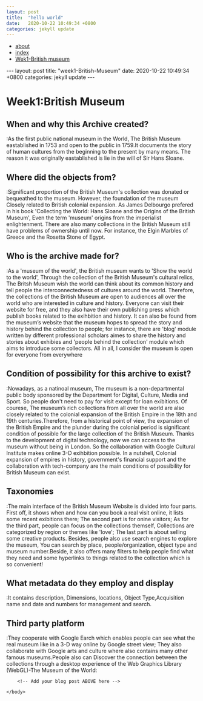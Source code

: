 ```yaml
---
layout: post
title:  "hello world"
date:   2020-10-22 10:49:34 +0800
categories: jekyll update
---
```

<!DOCTYPE html>
<html>
    <head>
        <title>Week 1: British Museum</title>
    </head>
    <nav>
        <ul>
            <li><a href="about.html">about</a></li>
            <li><a href="index.html">index</a></li>
            <li><a href="wek1-bm">Wek1-British museum</a></li>
        </ul>
    </nav>
    <body>
       ---
layout: post
title:  "week1-British-Museum"
date:   2020-10-22 10:49:34 +0800
categories: jekyll update
--- 
        <!-- Add your blog post BELOW here -->
        <h1>Week1:British Museum</h1>
        <h2>When and why this Archive created?</h2>
        <p>:As the first public national museum in the World, The British Museum eastablished in 1753 and open to the public in 1759.It documents the story of human cultures from the beginning to the present by many means. The reason it was originally eastablished is lie in the will of Sir Hans Sloane.</p>
        <h2>Where did the objects from?</h2>
        <p>:Significant proportion of the British Museum's collection was donated or bequeathed to the museum. However, the foundation of the museum Closely related to British colonial expansion. As James Delbourgo prefered in his book 'Collecting the World: Hans Sloane and the Origins of the British Museum', Even the term 'museum' origins from the imperialist enlightenment. There are also  many collections in the British Museum still have problems of ownership until now. For instance, the Elgin Marbles of Greece and the Rosetta Stone of Egypt.      </p> 
        <h2>Who is the archive made for?</h2>
        <p>:As a 'museum of the world', the British museum wants to 'Show the world to the world', Through the collection of the British Museum's cultural relics, The Britsh Museum wish the world can think about its common history and tell people the interconnectedness of cultures around the world. Therefore, the collections of the British Museum are open to audiences all over the world who are interested in culture and history. Everyone can visit their website for free, and they also have their own publishing press which publish books related to the exihbition and history.  It can also be found from the museum’s website that the museum hopes to spread the story and history behind the collection to people; for instance, there are 'blog' module written by different professional scholars aimes to share the history and stories about exhibies and 'people behind the collection' module which aims to introduce some collectors. All in all, I consider the museum is open for everyone from  everywhere   </p>      
        <h2>Condition of possibility for this archive to exist?</h2>
        <p>:Nowadays, as a natinoal museum, The museum is a non-departmental public body sponsored by the Department for Digital, Culture, Media and Sport. So people don't need to pay for visit except for loan exibitions. Of courese, The museum’s rich collections from all over the world are also closely related to the colonial expansion of the British Empire in the 18th and 19th centuries.Therefore, from a historical point of view, the expansion of the British Empire and the plunder during the colonial period is significant condition of possible for the large collection of the British Museum. Thanks to the development of digital technology, now we can access to the museum without being in London. So the collaboration with Google Cultural Institute makes online 3-D exihbition possible. In a nutshell, Colonial expansion of empires in history, government's financial support and the collaboration with tech-company are the main conditions of possibility for British Museum can exist.       </p>
        <h2>Taxonomies</h2>
        <p>:The main interface of the British Museum Website is divided into four parts. 
            First off, it shows when and how can you book a real visit online, it lists some recent
             exibitions there; The second part is for onine visitors; As for the third part, people 
             can focus on the collections themself, Collections are categorized by region or themes 
             like 'love'; The last part is about selling some creative products. Besides, people also
             use search engines to explore the museum, You can search by place, people/organization,
              object type and museum number.Beside, it also offers many filters to help people find what 
              they need and some hyperlinks to things related to the collection which is so convenient! </p>
        <h2>What metadata do they employ and display</h2>
        <p>:It contains description, Dimensions, locations, Object Type,Acquisition name and date and numbers for management and search.</p>
        <h2>Third party platform</h2>
        <p>:They cooperate with Google Earch which enables people can see what the real museum like in a 3-D way online by Google street view; They also collaborate with Google arts and culture where also contains many other famous museums.People also can Discover the connection between the collections through a desktop experience of the Web Graphics Library (WebGL)-The Museum of the World: </p>



        <!-- Add your blog post ABOVE here -->

    </body>
</html>
